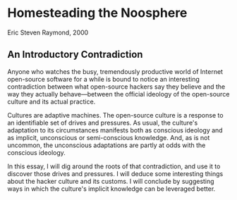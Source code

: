 # Homesteading the Noosphere

Eric Steven Raymond, 2000

## An Introductory Contradiction

Anyone who watches the busy, tremendously productive world of Internet open-source software for a while is bound to notice an interesting contradiction between what open-source hackers say they believe and the way they actually behave—between the official ideology of the open-source culture and its actual practice.

Cultures are adaptive machines. The open-source culture is a response to an identifiable set of drives and pressures. As usual, the culture's adaptation to its circumstances manifests both as conscious ideology and as implicit, unconscious or semi-conscious knowledge. And, as is not uncommon, the unconscious adaptations are partly at odds with the conscious ideology.

In this essay, I will dig around the roots of that contradiction, and use it to discover those drives and pressures. I will deduce some interesting things about the hacker culture and its customs. I will conclude by suggesting ways in which the culture's implicit knowledge can be leveraged better.